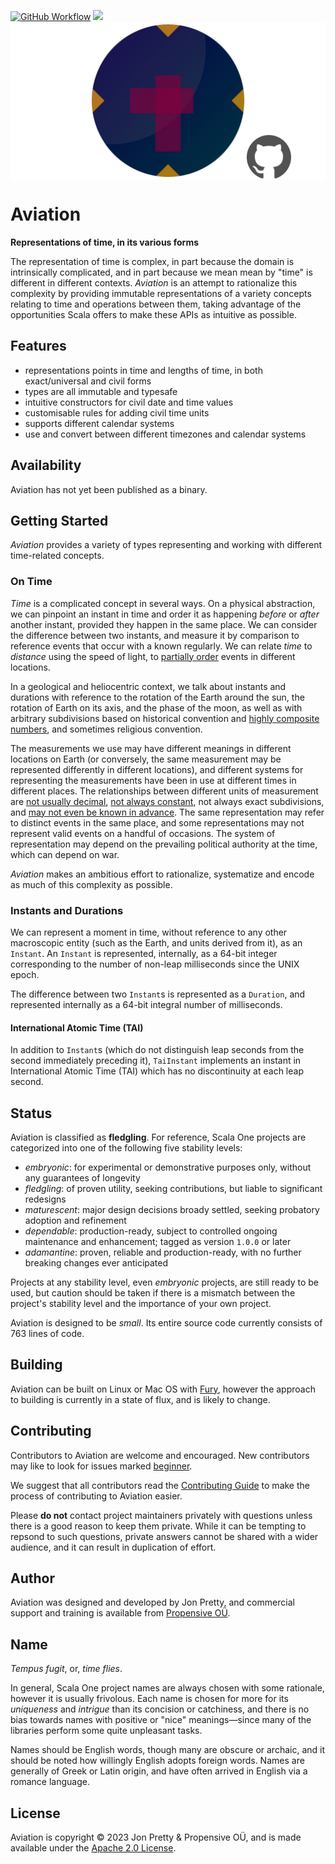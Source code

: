 [<img alt="GitHub Workflow" src="https://img.shields.io/github/actions/workflow/status/propensive/aviation/main.yml?style=for-the-badge" height="24">](https://github.com/propensive/aviation/actions)
[<img src="https://img.shields.io/discord/633198088311537684?color=8899f7&label=DISCORD&style=for-the-badge" height="24">](https://discord.gg/7b6mpF6Qcf)
<img src="/doc/images/github.png" valign="middle">

# Aviation

__Representations of time, in its various forms__

The representation of time is complex, in part because the domain is
intrinsically complicated, and in part because we mean mean by "time" is
different in different contexts. _Aviation_ is an attempt to rationalize this
complexity by providing immutable representations of a variety concepts
relating to time and operations between them, taking advantage of the
opportunities Scala offers to make these APIs as intuitive as possible.

## Features

- representations points in time and lengths of time, in both exact/universal and civil forms
- types are all immutable and typesafe
- intuitive constructors for civil date and time values
- customisable rules for adding civil time units
- supports different calendar systems
- use and convert between different timezones and calendar systems


## Availability

Aviation has not yet been published as a binary.

## Getting Started

_Aviation_ provides a variety of types representing and working with different time-related concepts.

### On Time

_Time_ is a complicated concept in several ways. On a physical abstraction, we
can pinpoint an instant in time and order it as happening _before_ or _after_
another instant, provided they happen in the same place. We can consider the
difference between two instants, and measure it by comparison to reference
events that occur with a known regularly. We can relate _time_ to _distance_
using the speed of light, to [partially
order](https://en.wikipedia.org/wiki/Special_relativity) events in different
locations.

In a geological and heliocentric context, we talk about instants and durations
with reference to the rotation of the Earth around the sun, the rotation of
Earth on its axis, and the phase of the moon, as well as with arbitrary
subdivisions based on historical convention and [highly composite
numbers](https://en.wikipedia.org/wiki/Highly_composite_number), and sometimes
religious convention.

The measurements we use may have different meanings in different locations on
Earth (or conversely, the same measurement may be represented differently in
different locations), and different systems for representing the measurements
have been in use at different times in different places. The relationships
between different units of measurement are [not usually
decimal](https://en.wikipedia.org/wiki/12-hour_clock), [not always
constant](https://en.wikipedia.org/wiki/Thirty_Days_Hath_September), not always
exact subdivisions, and [may not even be known in
advance](https://en.wikipedia.org/wiki/Leap_second). The same representation
may refer to distinct events in the same place, and some representations may
not represent valid events on a handful of occasions. The system of
representation may depend on the prevailing political authority at the time,
which can depend on war.

_Aviation_ makes an ambitious effort to rationalize, systematize and encode
as much of this complexity as possible.

### Instants and Durations

We can represent a moment in time, without reference to any other macroscopic
entity (such as the Earth, and units derived from it), as an `Instant`. An
`Instant` is represented, internally, as a 64-bit integer corresponding to the
number of non-leap milliseconds since the UNIX epoch.

The difference between two `Instant`s is represented as a `Duration`, and
represented internally as a 64-bit integral number of milliseconds.

#### International Atomic Time (TAI)

In addition to `Instant`s (which do not distinguish leap seconds from the
second immediately preceding it), `TaiInstant` implements an instant in
International Atomic Time (TAI) which has no discontinuity at each leap second.



## Status

Aviation is classified as __fledgling__. For reference, Scala One projects are
categorized into one of the following five stability levels:

- _embryonic_: for experimental or demonstrative purposes only, without any guarantees of longevity
- _fledgling_: of proven utility, seeking contributions, but liable to significant redesigns
- _maturescent_: major design decisions broady settled, seeking probatory adoption and refinement
- _dependable_: production-ready, subject to controlled ongoing maintenance and enhancement; tagged as version `1.0.0` or later
- _adamantine_: proven, reliable and production-ready, with no further breaking changes ever anticipated

Projects at any stability level, even _embryonic_ projects, are still ready to
be used, but caution should be taken if there is a mismatch between the
project's stability level and the importance of your own project.

Aviation is designed to be _small_. Its entire source code currently consists
of 763 lines of code.

## Building

Aviation can be built on Linux or Mac OS with [Fury](/propensive/fury), however
the approach to building is currently in a state of flux, and is likely to
change.

## Contributing

Contributors to Aviation are welcome and encouraged. New contributors may like to look for issues marked
<a href="https://github.com/propensive/aviation/labels/beginner">beginner</a>.

We suggest that all contributors read the [Contributing Guide](/contributing.md) to make the process of
contributing to Aviation easier.

Please __do not__ contact project maintainers privately with questions unless
there is a good reason to keep them private. While it can be tempting to
repsond to such questions, private answers cannot be shared with a wider
audience, and it can result in duplication of effort.

## Author

Aviation was designed and developed by Jon Pretty, and commercial support and training is available from
[Propensive O&Uuml;](https://propensive.com/).



## Name

_Tempus fugit_, or, _time flies_.

In general, Scala One project names are always chosen with some rationale, however it is usually
frivolous. Each name is chosen for more for its _uniqueness_ and _intrigue_ than its concision or
catchiness, and there is no bias towards names with positive or "nice" meanings—since many of the
libraries perform some quite unpleasant tasks.

Names should be English words, though many are obscure or archaic, and it should be noted how
willingly English adopts foreign words. Names are generally of Greek or Latin origin, and have
often arrived in English via a romance language.

## License

Aviation is copyright &copy; 2023 Jon Pretty & Propensive O&Uuml;, and is made available under the
[Apache 2.0 License](/license.md).
